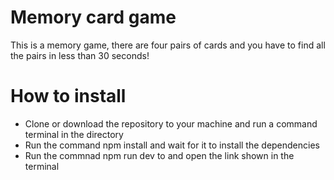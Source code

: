 # Memory card game

This is a memory game, there are four pairs of cards and you have to find all the pairs in less than 30 seconds!
# How to install

   - Clone or download the repository to your machine and run a command terminal in the directory
   - Run the command npm install and wait for it to install the dependencies
   - Run the commnad npm run dev to and open the link shown in the terminal

